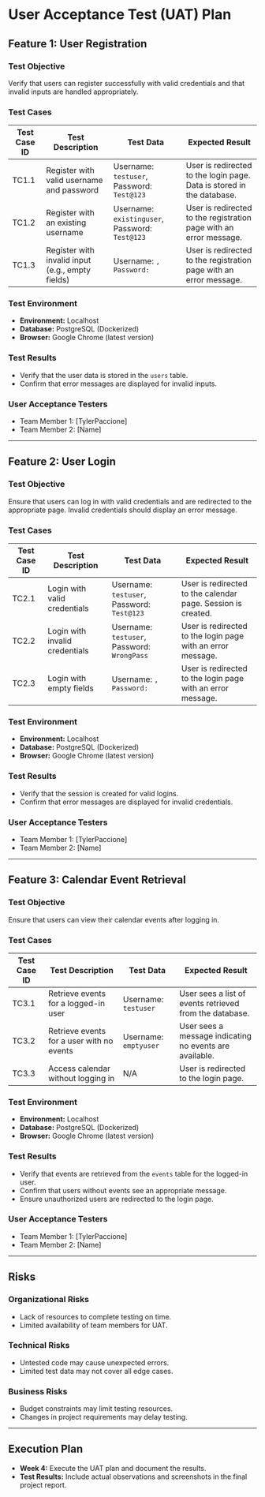 # User Acceptance Test (UAT) Plan

## **Feature 1: User Registration**
### **Test Objective**
Verify that users can register successfully with valid credentials and that invalid inputs are handled appropriately.

### **Test Cases**
| Test Case ID | Test Description                              | Test Data                              | Expected Result                                                                 |
|--------------|----------------------------------------------|----------------------------------------|---------------------------------------------------------------------------------|
| TC1.1        | Register with valid username and password    | Username: `testuser`, Password: `Test@123` | User is redirected to the login page. Data is stored in the database.           |
| TC1.2        | Register with an existing username           | Username: `existinguser`, Password: `Test@123` | User is redirected to the registration page with an error message.             |
| TC1.3        | Register with invalid input (e.g., empty fields) | Username: ``, Password: ``             | User is redirected to the registration page with an error message.             |

### **Test Environment**
- **Environment:** Localhost
- **Database:** PostgreSQL (Dockerized)
- **Browser:** Google Chrome (latest version)

### **Test Results**
- Verify that the user data is stored in the `users` table.
- Confirm that error messages are displayed for invalid inputs.

### **User Acceptance Testers**
- Team Member 1: [TylerPaccione]
- Team Member 2: [Name]

---

## **Feature 2: User Login**
### **Test Objective**
Ensure that users can log in with valid credentials and are redirected to the appropriate page. Invalid credentials should display an error message.

### **Test Cases**
| Test Case ID | Test Description                              | Test Data                              | Expected Result                                                                 |
|--------------|----------------------------------------------|----------------------------------------|---------------------------------------------------------------------------------|
| TC2.1        | Login with valid credentials                 | Username: `testuser`, Password: `Test@123` | User is redirected to the calendar page. Session is created.                   |
| TC2.2        | Login with invalid credentials               | Username: `testuser`, Password: `WrongPass` | User is redirected to the login page with an error message.                    |
| TC2.3        | Login with empty fields                      | Username: ``, Password: ``             | User is redirected to the login page with an error message.                    |

### **Test Environment**
- **Environment:** Localhost
- **Database:** PostgreSQL (Dockerized)
- **Browser:** Google Chrome (latest version)

### **Test Results**
- Verify that the session is created for valid logins.
- Confirm that error messages are displayed for invalid credentials.

### **User Acceptance Testers**
- Team Member 1: [TylerPaccione]
- Team Member 2: [Name]

---

## **Feature 3: Calendar Event Retrieval**
### **Test Objective**
Ensure that users can view their calendar events after logging in.

### **Test Cases**
| Test Case ID | Test Description                              | Test Data                              | Expected Result                                                                 |
|--------------|----------------------------------------------|----------------------------------------|---------------------------------------------------------------------------------|
| TC3.1        | Retrieve events for a logged-in user         | Username: `testuser`                   | User sees a list of events retrieved from the database.                        |
| TC3.2        | Retrieve events for a user with no events    | Username: `emptyuser`                  | User sees a message indicating no events are available.                        |
| TC3.3        | Access calendar without logging in           | N/A                                    | User is redirected to the login page.                                          |

### **Test Environment**
- **Environment:** Localhost
- **Database:** PostgreSQL (Dockerized)
- **Browser:** Google Chrome (latest version)

### **Test Results**
- Verify that events are retrieved from the `events` table for the logged-in user.
- Confirm that users without events see an appropriate message.
- Ensure unauthorized users are redirected to the login page.

### **User Acceptance Testers**
- Team Member 1: [TylerPaccione]
- Team Member 2: [Name]

---

## **Risks**
### **Organizational Risks**
- Lack of resources to complete testing on time.
- Limited availability of team members for UAT.

### **Technical Risks**
- Untested code may cause unexpected errors.
- Limited test data may not cover all edge cases.

### **Business Risks**
- Budget constraints may limit testing resources.
- Changes in project requirements may delay testing.

---

## **Execution Plan**
- **Week 4:** Execute the UAT plan and document the results.
- **Test Results:** Include actual observations and screenshots in the final project report.